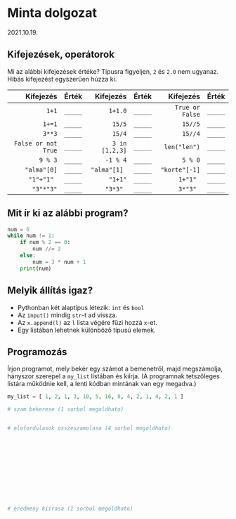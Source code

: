# Minta dolgozat
2021.10.19.

## Kifejezések, operátorok
Mi az alábbi kifejezések értéke? Típusra figyeljen, `2` és `2.0` nem ugyanaz. Hibás kifejezést egyszerűen húzza ki. 

|Kifejezés | Érték | Kifejezés | Érték | Kifejezés | Érték |
| ---:|--- | ---:|--- | ---:|--- |
|`1+1`| `_____` | `1+1.0` | `_____` | `True or False`| `_____` |
| `1+=1` | `_____` | `15/5` | `_____` | `15//5` |  `_____` 
| `3**3`|  `_____`  | `15/4`|  `_____`  | `15//4`|  `_____`  |
|`False or not True`| `_____` | `3 in [1,2,3]` |  `_____` | `len("len")`|  `_____`  |
` 9 % 3` |  `_____`  | ` -1 % 4 `|  `_____`  | ` 5 % 0` |  `_____`  |
` "alma"[0]` |  `_____`  | `"alma"[1] `|  `_____`  | `"korte"[-1]` |  `_____`  |
`"1"+"1" ` |  `_____`  | `"1+1"`|  `_____`  | `1+"1" ` |  `_____`  |
`"3"*"3"` |  `_____`  | `"3*3" `|  `_____`  | `3*"3" ` |  `_____`  |

## Mit ír ki az alábbi program?
```python
num = 6
while num != 1:
    if num % 2 == 0:
        num //= 2
    else:
        num = 3 * num + 1
    print(num)
```

## Melyik állítás igaz?
 - Pythonban két alaptípus létezik: `int` és `bool`
 - Az `input()` mindig `str`-t ad vissza.
 - Az `x.append(l)` az `l` lista végére fűzi hozzá `x`-et.
 - Egy listában lehetnek különböző típusú elemek.


## Programozás
Írjon programot, mely bekér egy számot a bemenetről, majd megszámolja, hányszor szerepel a `my_list` listában és kiírja. (A programnak tetszőleges listára működnie kell, a lenti kódban mintának van egy megadva.)

```python
my_list = [ 1, 2, 1, 3, 10, 5, 16, 8, 4, 2, 1, 4, 2, 1 ]

# szam bekerese (1 sorbol megoldhato)


# elofordulasok osszeszamolasa (4 sorbol megoldhato)












# eredmeny kiirasa (1 sorbol megoldhato)



```

